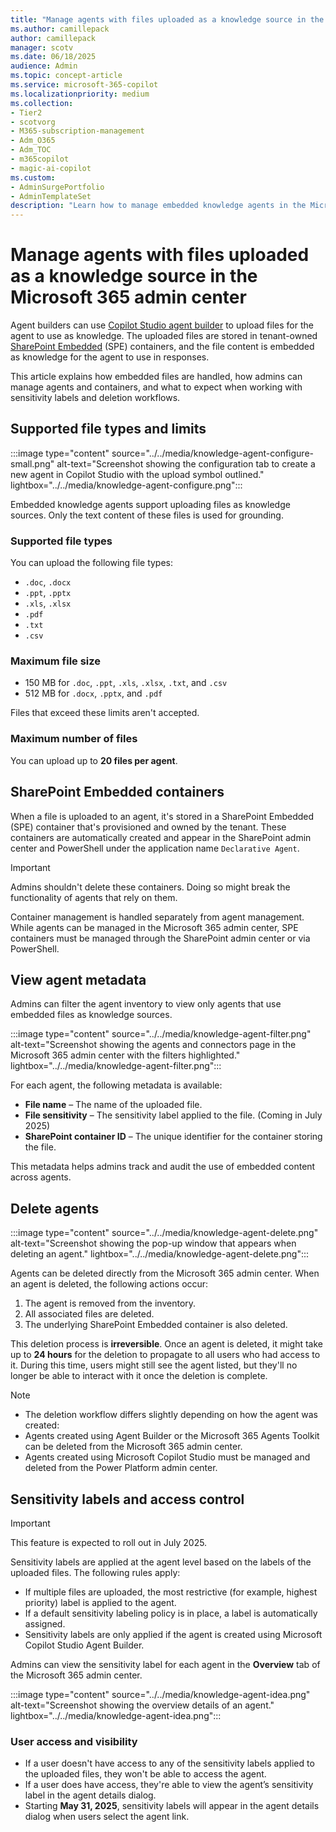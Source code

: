 ```yaml
---
title: "Manage agents with files uploaded as a knowledge source in the Microsoft 365 admin center"
ms.author: camillepack
author: camillepack
manager: scotv
ms.date: 06/18/2025
audience: Admin
ms.topic: concept-article
ms.service: microsoft-365-copilot
ms.localizationpriority: medium
ms.collection:
- Tier2
- scotvorg
- M365-subscription-management
- Adm_O365
- Adm_TOC
- m365copilot
- magic-ai-copilot
ms.custom:
- AdminSurgePortfolio
- AdminTemplateSet
description: "Learn how to manage embedded knowledge agents in the Microsoft 365 admin center, including file uploads, container handling, and sensitivity labels."
---
```


# Manage agents with files uploaded as a knowledge source in the Microsoft 365 admin center

Agent builders can use [Copilot Studio agent builder](/microsoft-365-copilot/extensibility/copilot-studio-agent-builder-build) to upload files for the agent to use as knowledge. The uploaded files are stored in tenant-owned [SharePoint Embedded](/sharepoint/dev/embedded/overview) (SPE) containers, and the file content is embedded as knowledge for the agent to use in responses.  

This article explains how embedded files are handled, how admins can manage agents and containers, and what to expect when working with sensitivity labels and deletion workflows.

## Supported file types and limits

:::image type="content" source="../../media/knowledge-agent-configure-small.png" alt-text="Screenshot showing the configuration tab to create a new agent in Copilot Studio with the upload symbol outlined." lightbox="../../media/knowledge-agent-configure.png":::

Embedded knowledge agents support uploading files as knowledge sources. Only the text content of these files is used for grounding.

### Supported file types

You can upload the following file types:

- `.doc`, `.docx`  
- `.ppt`, `.pptx`  
- `.xls`, `.xlsx`  
- `.pdf`  
- `.txt`  
- `.csv`

### Maximum file size

- 150 MB for `.doc`, `.ppt`, `.xls`, `.xlsx`, `.txt`, and `.csv`
- 512 MB for `.docx`, `.pptx`, and `.pdf`  

Files that exceed these limits aren't accepted.

### Maximum number of files

You can upload up to **20 files per agent**.

## SharePoint Embedded containers

When a file is uploaded to an agent, it's stored in a SharePoint Embedded (SPE) container that's provisioned and owned by the tenant. These containers are automatically created and appear in the SharePoint admin center and PowerShell under the application name `Declarative Agent`.

>[!IMPORTANT]
> Admins shouldn't delete these containers. Doing so might break the functionality of agents that rely on them.

Container management is handled separately from agent management. While agents can be managed in the Microsoft 365 admin center, SPE containers must be managed through the SharePoint admin center or via PowerShell.

## View agent metadata

Admins can filter the agent inventory to view only agents that use embedded files as knowledge sources. 

:::image type="content" source="../../media/knowledge-agent-filter.png" alt-text="Screenshot showing the agents and connectors page in the Microsoft 365 admin center with the filters highlighted." lightbox="../../media/knowledge-agent-filter.png":::

For each agent, the following metadata is available:

- **File name** – The name of the uploaded file.  
- **File sensitivity** – The sensitivity label applied to the file. (Coming in July 2025)
- **SharePoint container ID** – The unique identifier for the container storing the file.  

This metadata helps admins track and audit the use of embedded content across agents.

## Delete agents

:::image type="content" source="../../media/knowledge-agent-delete.png" alt-text="Screenshot showing the pop-up window that appears when deleting an agent." lightbox="../../media/knowledge-agent-delete.png":::

Agents can be deleted directly from the Microsoft 365 admin center. When an agent is deleted, the following actions occur:

1. The agent is removed from the inventory.  
2. All associated files are deleted.  
3. The underlying SharePoint Embedded container is also deleted.  

This deletion process is **irreversible**. Once an agent is deleted, it might take up to **24 hours** for the deletion to propagate to all users who had access to it. During this time, users might still see the agent listed, but they'll no longer be able to interact with it once the deletion is complete.

>[!NOTE]
>
> - The deletion workflow differs slightly depending on how the agent was created:
> - Agents created using Agent Builder or the Microsoft 365 Agents Toolkit can be deleted from the Microsoft 365 admin center.  
> - Agents created using Microsoft Copilot Studio must be managed and deleted from the Power Platform admin center.

## Sensitivity labels and access control

>[!IMPORTANT]
> This feature is expected to roll out in July 2025.

Sensitivity labels are applied at the agent level based on the labels of the uploaded files. The following rules apply:

- If multiple files are uploaded, the most restrictive (for example, highest priority) label is applied to the agent.  
- If a default sensitivity labeling policy is in place, a label is automatically assigned.  
- Sensitivity labels are only applied if the agent is created using Microsoft Copilot Studio Agent Builder.

Admins can view the sensitivity label for each agent in the **Overview** tab of the Microsoft 365 admin center.

:::image type="content" source="../../media/knowledge-agent-idea.png" alt-text="Screenshot showing the overview details of an agent." lightbox="../../media/knowledge-agent-idea.png":::

### User access and visibility

- If a user doesn't have access to any of the sensitivity labels applied to the uploaded files, they won't be able to access the agent.  
- If a user does have access, they're able to view the agent’s sensitivity label in the agent details dialog.  
- Starting **May 31, 2025**, sensitivity labels will appear in the agent details dialog when users select the agent link.

